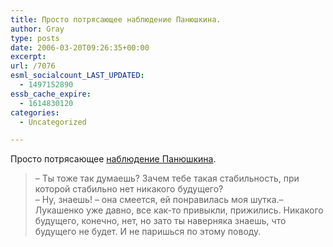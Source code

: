 ```yaml
---
title: Просто потрясающее наблюдение Панюшкина.
author: Gray
type: posts
date: 2006-03-20T09:26:35+00:00
excerpt:
url: /7076
esml_socialcount_LAST_UPDATED:
  - 1497152890
essb_cache_expire:
  - 1614830120
categories:
  - Uncategorized

---
```








Просто потрясающее <a href="http://www.kommersant.ru/doc.html?docId=659023" target="_blank">наблюдение Панюшкина</a>.

> &#8211; Ты тоже так думаешь? Зачем тебе такая стабильность, при которой стабильно нет никакого будущего?  
> &#8211; Ну, знаешь! &#8211; она смеется, ей понравилась моя шутка.&#8211; Лукашенко уже давно, все как-то привыкли, прижились. Никакого будущего, конечно, нет, но зато ты наверняка знаешь, что будущего не будет. И не паришься по этому поводу.